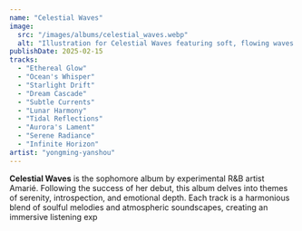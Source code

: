 ```yaml
---
name: "Celestial Waves"
image:
  src: "/images/albums/celestial_waves.webp"
  alt: "Illustration for Celestial Waves featuring soft, flowing waves of color in hues of blue, purple, and pink"
publishDate: 2025-02-15
tracks:
  - "Ethereal Glow"
  - "Ocean's Whisper"
  - "Starlight Drift"
  - "Dream Cascade"
  - "Subtle Currents"
  - "Lunar Harmony"
  - "Tidal Reflections"
  - "Aurora's Lament"
  - "Serene Radiance"
  - "Infinite Horizon"
artist: "yongming-yanshou"
---
```


**Celestial Waves** is the sophomore album by experimental R&B artist Amarié. Following the success of her debut, this album delves into themes of serenity, introspection, and emotional depth. Each track is a harmonious blend of soulful melodies and atmospheric soundscapes, creating an immersive listening exp
